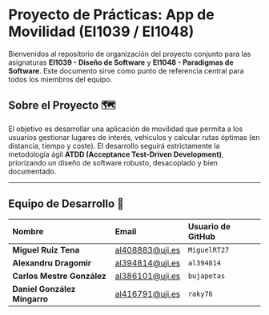# **Proyecto de Prácticas: App de Movilidad (EI1039 / EI1048)**

Bienvenidos al repositorio de organización del proyecto conjunto para las asignaturas **EI1039 - Diseño de Software** y **EI1048 - Paradigmas de Software**. Este documento sirve como punto de referencia central para todos los miembros del equipo.

## **Sobre el Proyecto** 🗺️

El objetivo es desarrollar una aplicación de movilidad que permita a los usuarios gestionar lugares de interés, vehículos y calcular rutas óptimas (en distancia, tiempo y coste). El desarrollo seguirá estrictamente la metodología ágil **ATDD (Acceptance Test-Driven Development)**, priorizando un diseño de software robusto, desacoplado y bien documentado.

---

## **Equipo de Desarrollo** 👥

| Nombre | Email | Usuario de GitHub |
| :--- | :--- | :--- |
| **Miguel Ruiz Tena** | al408883@uji.es | `MiguelRT27` |
| **Alexandru Dragomir** | al394814@uji.es | `al394814` |
| **Carlos Mestre González** | al386101@uji.es | `bujapetas` |
| **Daniel González Mingarro** | al416791@uji.es | `raky76` |

